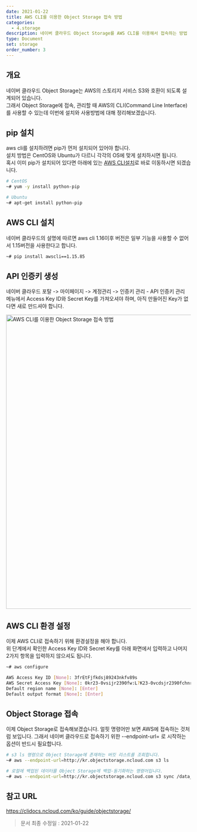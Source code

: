 ```yaml
---
date: 2021-01-22
title: AWS CLI를 이용한 Object Storage 접속 방법
categories:
  - 4.storage
description: 네이버 클라우드 Object Storage를 AWS CLI를 이용해서 접속하는 방법
type: Document
set: storage
order_number: 3
---
```


## 개요
네이버 클라우드 Object Storage는 AWS의 스토리지 서비스 S3와 호환이 되도록 설계되어 있습니다.  
그래서 Object Storage에 접속, 관리할 때 AWS의 CLI(Command Line Interface)를 사용할 수 있는데 이번에 설치와 사용방법에 대해 정리해보겠습니다.

## pip 설치
aws cli를 설치하려면 pip가 먼저 설치되어 있어야 합니다.  
설치 방법은 CentOS와 Ubuntu가 다르니 각각의 OS에 맞게 설치하시면 됩니다.  
혹시 이미 pip가 설치되어 있다면 아래에 있는 <a href="#aws-cli-%EC%84%A4%EC%B9%98">AWS CLI설치</a>로 바로 이동하시면 되겠습니다.
``` bash
# CentOS
~# yum -y install python-pip

# Ubuntu
~# apt-get install python-pip
```

## AWS CLI 설치
네이버 클라우드의 설명에 따르면 aws cli 1.16이후 버전은 일부 기능을 사용할 수 없어서 1.15버전을 사용한다고 합니다.
``` bash
~# pip install awscli==1.15.85
```

## API 인증키 생성
네이버 클라우드 포탈 -> 마이페이지 -> 계정관리 -> 인증키 관리 - API 인증키 관리 메뉴에서 Access Key ID와 Secret Key를 가져오셔야 하며, 아직 만들어진 Key가 없다면 새로 만드셔야 합니다.

<img src="../../images/ncp_storage_object_storage_api_key_01.jpg" alt="AWS CLI를 이용한 Object Storage 접속 방법" style="width:800px;align:center">

## AWS CLI 환경 설정
이제 AWS CLI로 접속하기 위해 환경설정을 해야 합니다.  
위 단계에서 확인한 Access Key ID와 Secret Key를 아래 화면에서 입력하고 나머지 2가지 항목을 입력하지 않으셔도 됩니다.
``` bash
~# aws configure

AWS Access Key ID [None]: 3frEtFjfkdsj89243nkfv89s
AWS Secret Access Key [None]: 0kr23-0vsijr2390fw:L?K23-0vcdsjr2390fchnr123[]vl/fwsh
Default region name [None]: [Enter]
Default output format [None]: [Enter]
```

## Object Storage 접속
이제 Object Storage로 접속해보겠습니다. 얼핏 명령어만 보면 AWS에 접속하는 것처럼 보입니다. 그래서 네이버 클라우드로 접속하기 위한 --endpoint-url= 로 시작하는 옵션이 반드시 필요합니다.
``` bash
# s3 ls 명령으로 Object Storage에 존재하는 버킷 리스트를 조회합니다.
~# aws --endpoint-url=http://kr.objectstorage.ncloud.com s3 ls

# 로컬에 백업된 데이터를 Object Storage에 백업-동기화하는 명령어입니다.
~# aws --endpoint-url=http://kr.objectstorage.ncloud.com s3 sync /data_backup/ s3://data-back-up/
```

## 참고 URL
<a href="https://clidocs.ncloud.com/ko/guide/objectstorage/" target="_blank">https://clidocs.ncloud.com/ko/guide/objectstorage/</a>


> 문서 최종 수정일 : 2021-01-22
